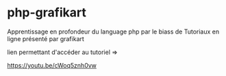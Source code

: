 # php-grafikart
Apprentissage en profondeur du language php par le biass de Tutoriaux en ligne présenté par grafikart

lien permettant d'accéder au tutoriel =>

https://youtu.be/cWoq5znh0vw



